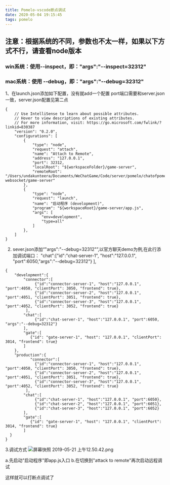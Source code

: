 ```yaml
---
title: Pomelo-vscode断点调试
date: 2020-05-04 19:15:45
tags: pomelo
---
```


## 注意：根据系统的不同，参数也不太一样，如果以下方式不行，请查看node版本
### win系统：使用--inspect，即："args":"--inspect=32312"
### mac系统：使用 --debug，即："args":"--debug=32312" 


1、在launch.json添加如下配置，没有就add一个配置
port端口需要和server.json一致，server.json配置见第二点
```
{
    // Use IntelliSense to learn about possible attributes.
    // Hover to view descriptions of existing attributes.
    // For more information, visit: https://go.microsoft.com/fwlink/?linkid=830387
    "version": "0.2.0",
    "configurations": [
        {
            "type": "node",
            "request": "attach",
            "name": "Attach to Remote",
            "address": "127.0.0.1",
            "port": 32312,
            "localRoot": "${workspaceFolder}/game-server",
            "remoteRoot": "/Users/undakunteera/Documents/WeChatGame/Code/server/pomelo/chatofpomelo-websocket/game-server"
        },
        {
            "type": "node",
            "request": "launch",
            "name": "启动程序 (development)",
            "program": "${workspaceRoot}/game-server/app.js",
            "args": [
                "env=development",
                "type=all"
            ]
        },
    ]
}
```
2. sever.json添加“"args":"--debug=32312"”,以官方聊天demo为例,在此行添加调试端口：
  "chat":["id":"chat-server-1", "host":"127.0.0.1", "port":6050,"args":"--debug=32312"}
        ],
```
{
    "development":{
        "connector":[
             {"id":"connector-server-1", "host":"127.0.0.1", "port":4050, "clientPort": 3050, "frontend": true},
             {"id":"connector-server-2", "host":"127.0.0.1", "port":4051, "clientPort": 3051, "frontend": true},
             {"id":"connector-server-3", "host":"127.0.0.1", "port":4052, "clientPort": 3052, "frontend": true}
         ],
        "chat":[
             {"id":"chat-server-1", "host":"127.0.0.1", "port":6050, "args":"--debug=32312"}
        ],
        "gate":[
	       {"id": "gate-server-1", "host": "127.0.0.1", "clientPort": 3014, "frontend": true}
	    ]
    },
    "production":{
           "connector":[
             {"id":"connector-server-1", "host":"127.0.0.1", "port":4050, "clientPort": 3050, "frontend": true},
             {"id":"connector-server-2", "host":"127.0.0.1", "port":4051, "clientPort": 3051, "frontend": true},
             {"id":"connector-server-3", "host":"127.0.0.1", "port":4052, "clientPort": 3052, "frontend": true}
         ],
        "chat":[
             {"id":"chat-server-1", "host":"127.0.0.1", "port":6050},
             {"id":"chat-server-2", "host":"127.0.0.1", "port":6051},
             {"id":"chat-server-3", "host":"127.0.0.1", "port":6052}
        ],
        "gate":[
           {"id": "gate-server-1", "host": "127.0.0.1", "clientPort": 3014, "frontend": true}
        ]
  }
}

```

3.调试方式
![屏幕快照 2019-05-21 上午12.50.42.png](https://upload-images.jianshu.io/upload_images/4743656-0884b61b5f8535b8.png?imageMogr2/auto-orient/strip%7CimageView2/2/w/1240)

a.先启动"启动程序"即app.js入口
b.在切换到"attack to remote"再次启动远程调试

这样就可以打断点调试了

